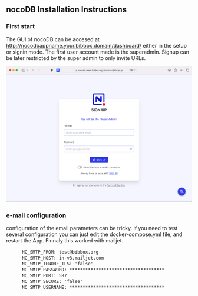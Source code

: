 ## nocoDB Installation Instructions 

### First start

The GUI of nocoDB can be accesed at http://nocodbappname.your.bibbox.domain/dashboard/ either in the setup or signin mode. The first user account made is the superadmin. Signup can be later restricted by the super admin to only invite URLs. 

![SCREEN1](assets/setup-screen.png)

### e-mail configuration

configuration of the email parameters can be tricky. if you need to test several configuration you can just edit the docker-compose.yml file, and restart the App. Finnaly this worked with mailjet. 

```
      NC_SMTP_FROM: test@bibbox.org
      NC_SMTP_HOST: in-v3.mailjet.com
      NC_SMTP_IGNORE_TLS: 'false'
      NC_SMTP_PASSWORD: ************************************
      NC_SMTP_PORT: 587
      NC_SMTP_SECURE: 'false'
      NC_SMTP_USERNAME: ************************************
```

